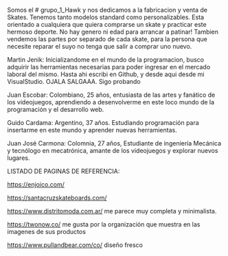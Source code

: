 Somos el # grupo_1_Hawk y nos dedicamos a la fabricacion y venta de Skates. Tenemos tanto modelos standard como personalizables. Esta orientado a cualquiera que quiera comprarse un skate y practicar este hermoso deporte. No hay genero ni edad para arrancar a patinar!
Tambien vendemos las partes por separado de cada skate, para la persona que necesite reparar el suyo no tenga que salir a comprar uno nuevo.


Martin Jenik: Inicializandome en el mundo de la programacion, busco adquirir las herramientas necesarias para poder ingresar en el mercado laboral del mismo. Hasta ahi escribi en Github, y desde aqui desde mi VisualStudio. OJALA SALGAAA. Sigo probando

Juan Escobar: Colombiano, 25 años, entusiasta de las artes y fanático de los videojuegos, aprendiendo a desenvolverme en este loco mundo de la programación y el desarrollo web.

Guido Cardama: Argentino, 37 años. Estudiando programación para insertarme en este mundo y aprender nuevas herramientas.

Juan José Carmona: Colomnia, 27 años, Estudiante de ingeniería Mecánica y tecnólogo en mecatrónica, amante de los videojuegos y explorar nuevos lugares.


LISTADO DE PAGINAS DE REFERENCIA:

https://enjoico.com/

https://santacruzskateboards.com/

https://www.distritomoda.com.ar/ me parece muy completa y minimalista.

https://twonow.co/ me gusta por la organización que muestra en las imagenes de sus productos

https://www.pullandbear.com/co/ diseño fresco